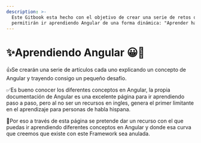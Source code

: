 ```yaml
---
description: >-
  Este Gitbook esta hecho con el objetivo de crear una serie de retos que nos
  permitirán ir aprendiendo Angular de una forma dinámica: "Aprender haciendo".
---
```


# ✨Aprendiendo Angular 😀💪

👍Se crearán una serie de artículos cada uno explicando un concepto de Angular y trayendo consigo un pequeño desafío.

✅Es bueno conocer los diferentes conceptos en Angular, la propia documentación de Angular es una excelente página para ir aprendiendo paso a paso, pero al no ser un recursos en ingles, genera el primer limitante en el aprendizaje para personas de habla hispana. 

👋Por eso a través de esta página se pretende dar un recurso con el que puedas ir aprendiendo diferentes conceptos en Angular y donde esa curva que creemos que existe con este Framework sea anulada.

